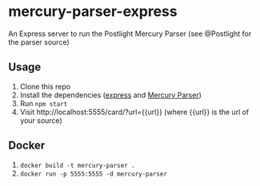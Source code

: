 # mercury-parser-express
An Express server to run the Postlight Mercury Parser (see @Postlight for the parser source)

## Usage
1. Clone this repo
2. Install the dependencies ([express](https://github.com/expressjs/express) and [Mercury Parser](https://github.com/postlight/mercury-parser))
3. Run `npm start`
4. Visit http://localhost:5555/card/?url={{url}} (where {{url}} is the url of your source)

## Docker
1. `docker build -t mercury-parser .`
2. `docker run -p 5555:5555 -d mercury-parser`
